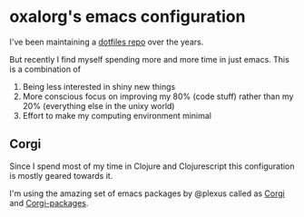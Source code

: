 # oxalorg's emacs configuration

I've been maintaining a [dotfiles repo](https://github.com/oxalorg/dotfiles) over the years.

But recently I find myself spending more and more time in just emacs. This is a combination of 
1. Being less interested in shiny new things
2. More conscious focus on improving my 80% (code stuff) rather than my 20% (everything else in the unixy world)
3. Effort to make my computing environment minimal

## Corgi

Since I spend most of my time in Clojure and Clojurescript this configuration is mostly geared towards it.

I'm using the amazing set of emacs packages by @plexus called as [Corgi](https://github.com/lambdaisland/corgi) and [Corgi-packages](https://github.com/lambdaisland/corgi-packages).
